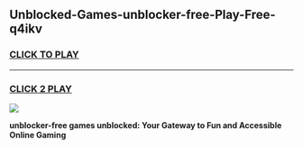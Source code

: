 
## Unblocked-Games-unblocker-free-Play-Free-q4ikv
<h3>
<a href="https://premium76.site?title=unblocker-free&ref=21A">CLICK TO PLAY</a></h3>
<hr>

<h3>
<a href="https://premium76.site?title=unblocker-free&ref=21A">CLICK 2 PLAY</a>
  
</h3>

<a href="https://premium76.site?title=unblocker-free&ref=21A"><img src="https://clearcache.store/games.png"></a>


**unblocker-free games unblocked: Your Gateway to Fun and Accessible Online Gaming**
